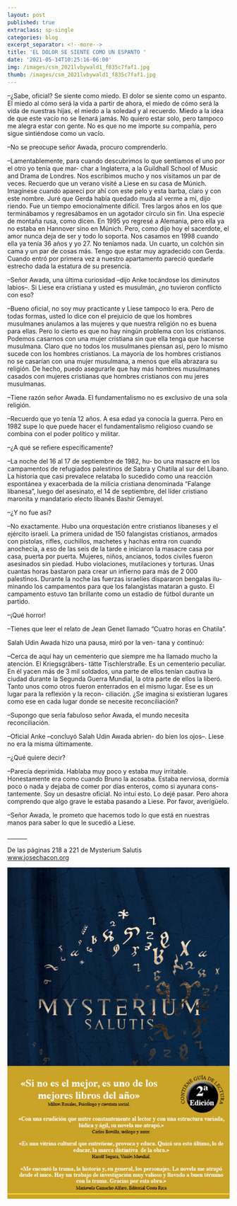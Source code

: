 ```yaml
---
layout: post
published: true
extraclass: sp-single
categories: blog
excerpt_separator: <!--more-->
title: 'EL DOLOR SE SIENTE COMO UN ESPANTO '
date: '2021-05-14T10:25:16-06:00'
img: /images/csm_2021lvbywald1_f835c7faf1.jpg
thumb: /images/csm_2021lvbywald1_f835c7faf1.jpg
---
```

–¿Sabe, oficial? Se siente como miedo. El dolor se siente como un espanto. El miedo al cómo será la vida a partir de ahora, el miedo de cómo será la vida de nuestras hijas, el miedo a la soledad y al recuerdo. Miedo a la idea de que este vacío no se llenará jamás. No quiero estar solo, pero tampoco me alegra estar con gente. No es que no me importe su compañía, pero sigue sintiéndose como un vacío.

–No se preocupe señor Awada, procuro comprenderlo.

–Lamentablemente, para cuando descubrimos lo que sentíamos el uno por el otro yo tenía que mar- char a Inglaterra, a la Guildhall School of Music and Drama de Londres. Nos escribimos mucho y nos visitamos un par de veces. Recuerdo que un verano visité a Liese en su casa de Múnich. Imagínese cuando aparecí por ahí con este pelo y esta barba, claro y con este nombre. Juré que Gerda había quedado muda al verme a mí, dijo riendo. Fue un tiempo emocionalmente difícil. Tres largos años en los que terminábamos y regresábamos en un agotador círculo sin fin. Una especie de montaña rusa, como dicen. En 1995 yo regresé a Alemania, pero ella ya no estaba en Hannover sino en Múnich. Pero, como dijo hoy el sacerdote, el amor nunca deja de ser y todo lo soporta. Nos casamos en 1998 cuando ella ya tenía 36 años y yo 27.  No teníamos nada. Un cuarto, un colchón sin cama y un par de cosas más. Tengo que estar muy agradecido con Gerda.  Cuando entró por primera vez a nuestro apartamento pareció quedarle estrecho dada la estatura de su presencia. 

–Señor Awada, una última curiosidad –dijo Anke tocándose los diminutos labios–. Si Liese era cristiana y usted es musulmán, ¿no tuvieron conflicto con eso? 

–Bueno oficial, no soy muy practicante y Liese tampoco lo era. Pero de todas formas, usted lo dice con el prejuicio de que los hombres musulmanes anulamos a las mujeres y que nuestra religión no es buena para ellas. Pero lo cierto es que no hay ningún problema con los cristianos. Podemos casarnos con una mujer cristiana sin que ella tenga que hacerse musulmana. Claro que no todos los musulmanes piensan así, pero lo mismo sucede con los hombres cristianos. La mayoría de los hombres cristianos no se casarían con una mujer musulmana, a menos que ella abrazara su religión. De hecho, puedo asegurarle que hay más hombres musulmanes casados con mujeres cristianas que hombres cristianos con mu jeres musulmanas.

–Tiene razón señor Awada. El fundamentalismo no es exclusivo de una sola religión.

 –Recuerdo que yo tenía 12 años. A esa edad ya conocía la guerra. Pero en 1982 supe lo que puede hacer el fundamentalismo religioso cuando se combina con el poder político y militar.

–¿A qué se refiere específicamente?

–La noche del 16 al 17 de septiembre de 1982, hu- bo una masacre en los campamentos de refugiados palestinos de Sabra y Chatila al sur del Líbano. La historia que casi prevalece relataba lo sucedido como una reacción espontánea y exacerbada de la milicia cristiana denominada “Falange libanesa”, luego del asesinato, el 14 de septiembre, del líder cristiano maronita y mandatario electo libanés Bashir Gemayel. 

–¿Y no fue así?

–No exactamente. Hubo una orquestación entre cristianos libaneses y el ejército israelí. La primera unidad de 150 falangistas cristianos, armados con pistolas, rifles, cuchillos, machetes y hachas entra ron cuando anochecía, a eso de las seis de la tarde e iniciaron la masacre casa por casa, puerta por puerta. Mujeres, niños, ancianos, todos civiles fueron asesinados sin piedad. Hubo violaciones, mutilaciones y torturas. Unas cuantas horas bastaron para crear un infierno para más de 2 000 palestinos. Durante la noche las fuerzas israelíes dispararon bengalas ilu- minando los campamentos para que los falangistas mataran a gusto. El campamento estuvo tan brillante como un estadio de fútbol durante un partido.

–¡Qué horror!

–Tienes que leer el relato de Jean Genet llamado “Cuatro horas en Chatila”.

Salah Udin Awada hizo una pausa, miró por la ven- tana y continuó:

–Cerca de aquí hay un cementerio que siempre me ha llamado mucho la atención. El Kriegsgräbers- tätte Tischlerstraße. Es un cementerio peculiar. En él yacen más de 3 mil soldados, una parte de ellos tenían cautiva la ciudad durante la Segunda Guerra Mundial, la otra parte de ellos la liberó. Tanto unos como otros fueron enterrados en el mismo lugar. Ese es un lugar para la reflexión y la recon- ciliación. ¿Se imagina si existieran lugares como ese en cada lugar donde se necesite reconciliación? 

–Supongo que sería fabuloso señor Awada, el mundo necesita reconciliación.

–Oficial Anke –concluyó Salah Udin Awada abrien- do bien los ojos–. Liese no era la misma últimamente. 

–¿Qué quiere decir?

–Parecía deprimida. Hablaba muy poco y estaba muy irritable. Honestamente era como cuando Bruno la acosaba. Estaba nerviosa, dormía poco o nada y dejaba de comer por días enteros, como si ayunara cons- tantemente. Soy un desastre oficial. No intuí esto. Lo dejé pasar. Pero ahora comprendo que algo grave le estaba pasando a Liese. Por favor, averígüelo. 

–Señor Awada, le prometo que hacemos todo lo que está en nuestras manos para saber lo que le sucedió a Liese.

\_\_\_\_\_\__

De las páginas 218 a 221 de Mysterium Salutis\
www.josechacon.org

![null](/images/portada-2ed.jpeg)
